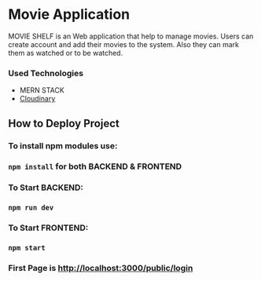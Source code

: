 # Movie Application
MOVIE SHELF is an Web application that help to manage movies. Users can create account and add their movies to the system. Also they can mark them as watched or to be watched.

### Used Technologies
* MERN STACK
* [Cloudinary](https://cloudinary.com/) 

## How to Deploy Project

### To install npm modules use:
### `npm install` for both BACKEND & FRONTEND

### To Start BACKEND:
### `npm run dev`

### To Start FRONTEND:
### `npm start`

### First Page is [http://localhost:3000/public/login](http://localhost:3000/public/login)

